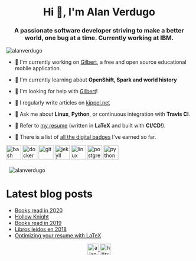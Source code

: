 <h1 align="center">Hi 👋, I'm Alan Verdugo</h1>
<h3 align="center">A passionate software developer striving to make a better world, one bug at a time. Currently working at IBM.</h3>

<p align="left">
    <img src="https://komarev.com/ghpvc/?username=alanverdugo" alt="alanverdugo" />
</p>

- 🔭 I'm currently working on [Gilbert](https://github.com/alanverdugo/gilbert), a free and open source educational mobile application.

- 🌱 I'm currently learning about **OpenShift, Spark and world history**

- 🤝 I'm looking for help with [Gilbert](https://github.com/alanverdugo/gilbert#how-to-contribute)!

- 📝 I regularly write articles on [kippel.net](http://kippel.net/)

- 💬 Ask me about **Linux**, **Python**, or continuous integration with **Travis CI**.

- 📄 Refer to [my resume](https://github.com/alanverdugo/resume/blob/master/cv.pdf) (written in **LaTeX** and built with **CI/CD**!).

- 🏅 There is a list of [all the digital badges](https://www.youracclaim.com/users/alan-verdugo/badges) I've earned so far.

<p align="left">
<img src="https://www.vectorlogo.zone/logos/gnu_bash/gnu_bash-icon.svg"
     alt="bash"
     width="40"
     height="40"/>
<img src="https://devicons.github.io/devicon/devicon.git/icons/docker/docker-original-wordmark.svg"
     alt="docker"
     width="40"
     height="40"/>
<img src="https://www.vectorlogo.zone/logos/git-scm/git-scm-icon.svg"
     alt="git"
     width="40"
     height="40"/>
<img src="https://www.vectorlogo.zone/logos/jekyllrb/jekyllrb-icon.svg"
     alt="jekyll"
     width="40"
     height="40"/>
<img src="https://devicons.github.io/devicon/devicon.git/icons/linux/linux-original.svg"
     alt="linux"
     width="40"
     height="40"/>
<img src="https://devicons.github.io/devicon/devicon.git/icons/postgresql/postgresql-original-wordmark.svg"
     alt="postgresql"
     width="40"
     height="40"/>
<img src="https://devicons.github.io/devicon/devicon.git/icons/python/python-original.svg"
     alt="python"
     width="40"
     height="40"/></p>

<p>&nbsp;
    <img align="center"
    src="https://github-readme-stats.vercel.app/api?username=alanverdugo&show_icons=true"
    alt="alanverdugo" />
</p>

# Latest blog posts

<!-- BLOG-POST-LIST:START -->
- [Books read in 2020](http://kippel.net/blog/books-2020)
- [Hollow Knight](http://kippel.net/blog/hollow-knight)
- [Books read in 2019](http://kippel.net/blog/books-2019)
- [Libros leídos en 2018](http://kippel.net/blog/libros-2018)
- [Optimizing your resume with LaTeX](http://kippel.net/blog/resume-latex)
<!-- BLOG-POST-LIST:END -->

<p align="center">
    <a href="https://linkedin.com/in/alanverdugo"
    target="blank">
    <img align="center"
        src="https://cdn.jsdelivr.net/npm/simple-icons@3.0.1/icons/linkedin.svg"
        alt="alanverdugo"
        height="30"
        width="30" />
    </a>
    <a href="http://kippel.net/"
       target="blank">
           <img align="center"
           src="https://cdn.jsdelivr.net/npm/simple-icons@3.0.1/icons/rss.svg"
           alt="http://kippel.net/"
           height="30"
           width="30" />
    </a>
</p>
